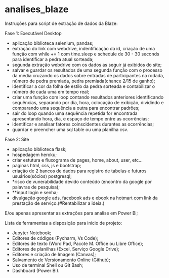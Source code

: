 # analises_blaze

Instruções para script de extração de dados da Blaze:

Fase 1: Executável Desktop

- aplicação biblioteca selenium, pandas;
- extração do link com webdrive, indentificação da id, criação de uma função com while += 1 com time.sleep e schedule de 30 - 30 seconds para identificar a pedra atual sorteada;
- segunda extração webdrive com os dados as seguir já exibidos do site;
- salvar e guardar os resultados de uma segunda função com o processo da média cruzando os dados sobre entradas de participantes na rodada, número de pedra premiada, pedra premiada(chance 2/15 de ganho);
- identificar a cor da folha de estilo da pedra sorteada e contabilizar  o número de cada uma em tempo real;
- criar uma função com loop contando resultados anteriores identificando sequências, separando por dia, hora, colocação de exibição, dividindo e comparando uma sequência a outra para encontrar padrões;
- sair do loop quando uma sequência repetida for encontrada apresentando hora, dia, e espaço de tempo entre as ocorrências;
- identificar e analisar fatores coinscidentes durantes as ocorrências;
- guardar e preencher uma sql table ou uma planilha csv.

Fase 2: Site

- aplicação biblioteca flask;
- hospedagem heroku;
- criar estutura e fluxograma de pages, home, about, user, etc...
- paginas html, css, js e bootstrap;
- criação de 2 bancos de dados para registro de tabelas e futuros usuários(sócios) postgresql;
- *risco de vunerabilidade devido conteúdo (encontro da google por palavras de pesquisa);
- **input login e senha;
- divulgação google ads, facebook ads e ebook na hotmart com link da prestação de serviço.(#Rentabilizar a ideia.)

E/ou apenas apresentar as extrações para analise em Power Bi;

Lista de ferramentas a disposição para inicio de projeto:

- Jupyter Notebook;
- Editores de códigos (Pycharm, Vs Code);
- Editores de texto (Word Pad, Pacote M. Office ou Libre Office);
- Editores de planilhas (Excel, Serviço Google Drive);
- Editores e criação de Imagem (Canvas);
- Salvamento de Versionamento Online (Github);
- Uso de terminal Shell ou Git Bash;
- Dashboard (Power BI).
